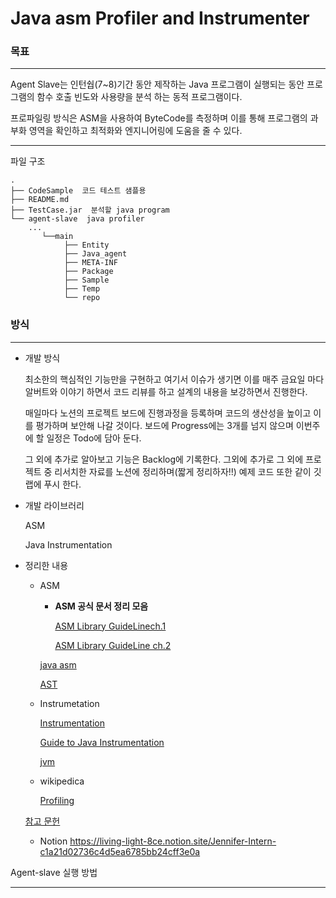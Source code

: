 

# Java asm Profiler and Instrumenter

### 목표

---

Agent Slave는 인턴쉅(7~8)기간 동안 제작하는 Java 프로그램이 실행되는 동안 프로그램의 함수 호출 빈도와 사용량을 분석 하는 동적 프로그램이다. 

프로파일링 방식은 ASM을 사용하여 ByteCode를 측정하며 이를 통해 프로그램의 과부화 영역을 확인하고 최적화와 엔지니어링에 도움을 줄 수 있다. 

---
파일 구조 


```linux 
.
├── CodeSample  코드 테스트 샘플용
├── README.md  
├── TestCase.jar  분석할 java program  
└── agent-slave  java profiler
    ...
       └──main
            ├── Entity
            ├── Java_agent
            ├── META-INF
            ├── Package
            ├── Sample
            ├── Temp
            └── repo
```

### 방식

---

- 개발 방식
    
    최소한의 핵심적인 기능만을 구현하고 여기서 이슈가 생기면 이를 매주 금요일 마다 알버트와 이야기 하면서 코드 리뷰를 하고 설계의 내용을 보강하면서 진행한다. 

  매일마다 노션의 프로젝트 보드에 진행과정을 등록하며 코드의 생산성을 높이고 이를 평가하며 보안해 나갈 것이다. 보드에 Progress에는 3개를 넘지 않으며 이번주에 할 일정은 Todo에 담아 둔다. 
   
    그 외에 추가로 알아보고 기능은 Backlog에 기록한다. 그외에 추가로 그 외에 프로젝트 중 리서치한 자료를 노션에 정리하며(짧게 정리하자!!) 예제 코드 또한 같이 깃랩에 푸시 한다.      
    

- 개발 라이브러리
    
    ASM
    
    Java Instrumentation

    
- 정리한 내용
    
    - ASM
        - **ASM 공식 문서 정리 모음**
            
            [ASM Library GuideLinech.1 ](https://www.notion.so/ASM-Library-GuideLinech-1-f06545a4e7164fb2a8fd5931954eb402)
            
            [ASM Library GuideLine ch.2](https://www.notion.so/ASM-Library-GuideLine-ch-2-dc09a2b177b640bca2660197fdf3801b)

        [java asm](https://www.notion.so/java-asm-2699a6d241304a358f60fc316c3778bf)
        
        [AST](https://www.notion.so/AST-1c72603ff17c4dde8a97d8140255d16c)

    - Instrumetation
        
        [Instrumentation](https://www.notion.so/Instrumentation-bd109436aed04f9bbd20f73230032da8)
        
        [Guide to Java Instrumentation](https://www.notion.so/Guide-to-Java-Instrumentation-facd144d5c284f95b015dcdf98502902)
        
        [jvm](https://www.notion.so/jvm-025e6117c25a42e48181820f703e58ec)
        
    - wikipedica
        
        [Profiling](https://www.notion.so/Profiling-e5eb2f7a0197406195478dafd62b7860)

    [참고 문헌](https://www.notion.so/2ff3c550eb174c18a90de2aa042ffe32)
    
  - Notion
    https://living-light-8ce.notion.site/Jennifer-Intern-c1a21d02736c4d5ea6785bb24cff3e0a
  



Agent-slave 실행 방법

---
